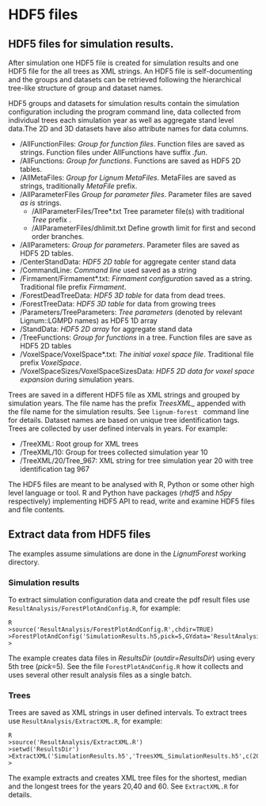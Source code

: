# HDF5 files
## HDF5 files for simulation results.

After simulation one HDF5 file is created for simulation results
and one HDF5 file for the all trees as XML strings.  An HDF5 file
is self-documenting and the groups and datasets can be retrieved
following the hierarchical tree-like structure of group and dataset names. 

HDF5 groups and datasets for simulation results contain the simulation configuration
including the program command line, data collected from individual trees each simulation year
as well as aggregate stand level data.The 2D and 3D datasets have also attribute
names for data columns.

- /AllFunctionFiles: *Group for function files*. Function files are saved as strings.
   Function files under AllFunctions have suffix *.fun*.
- /AllFunctions: *Group for functions*. Functions are saved as HDF5 2D tables.
- /AllMetaFiles: *Group for Lignum MetaFiles*. MetaFiles are saved as strings, traditionally *MetaFile* prefix.
- /AllParameterFiles *Group for parameter files*. Parameter files are saved *as is* strings.
  - /AllParameterFiles/Tree\*.txt Tree parameter file(s) with traditional *Tree* prefix .
  - /AllParameterFiles/dhlimit.txt Define growth limit for first and second order branches.
- /AllParameters: *Group for parameters*. Parameter files are saved as HDF5 2D tables.
- /CenterStandData: *HDF5 2D table* for aggregate center stand data
- /CommandLine: *Command line* used saved as a string
- /Firmament/Firmament\*.txt: *Firmament configuration* saved as a string. Traditional file prefix *Firmament*. 
- /ForestDeadTreeData: *HDF5 3D table* for data from dead trees.
- /ForestTreeData: *HDF5 3D table* for data from growing trees
- /Parameters/TreeParameters: *Tree parameters* (denoted by relevant Lignum::LGMPD names) as HDF5 1D array
- /StandData: *HDF5 2D array* for aggregate stand data
- /TreeFunctions: *Group for functions* in a tree. Function files are save as HDF5 2D tables
- /VoxelSpace/VoxelSpace\*.txt: *The initial voxel space file*. Traditional file prefix *VoxelSpace*.
- /VoxelSpaceSizes/VoxelSpaceSizesData: *HDF5 2D data for voxel space expansion* during simulation years.

Trees are saved in a different HDF5 file as XML strings and grouped by simulation years. The file
name has the prefix *TreesXML_* appended with the file name for the simulation results. See `lignum-forest `
command line for details. Dataset names are based on unique tree identification tags. 
Trees are collected by user defined intervals in years. For example:

- /TreeXML: Root group for XML trees
- /TreeXML/10: Group for trees collected simulation year 10
- /TreeXML/20/Tree_967: XML string for tree simulation year 20 with tree identification tag 967

The HDF5 files are meant to be analysed with R, Python or some other high level language or tool.
R and Python have packages (*rhdf5* and *h5py* respectively) implementing HDF5 API to read, write and examine
HDF5 files and file contents.

## Extract data from HDF5 files
The examples assume simulations are done in the *LignumForest* working directory.

### Simulation results 
To extract simulation configuration data and create the pdf result files
use `ResultAnalysis/ForestPlotAndConfig.R`, for example:
	
	R
	>source('ResultAnalysis/ForestPlotAndConfig.R',chdir=TRUE)
	>ForestPlotAndConfig('SimulationResults.h5,pick=5,GYdata='ResultAnalysis',outdir='ResultsDir')
	>
	
The example creates data files in *ResultsDir* (*outdir=ResultsDir*) using every 5th tree (*pick*=5). 
See the file `ForestPlotAndConfig.R` how it collects and uses several other result analysis files 
as a single batch.

### Trees
Trees are saved as XML strings in user defined intervals. To extract trees use 
`ResultAnalysis/ExtractXML.R`, for example:

	R
	>source('ResultAnalysis/ExtractXML.R')
	>setwd('ResultsDir')
	>ExtractXML('SimulationResults.h5','TreesXML_SimulationResults.h5',c(20,40,60))
	>

The example extracts and creates XML tree files for the shortest, median and the longest trees
for the years 20,40 and 60. See `ExtractXML.R` for details.


